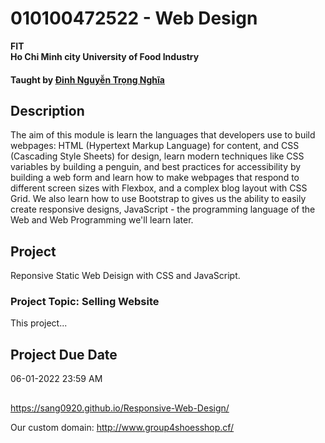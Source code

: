 # 010100472522 - Web Design

__FIT<br>
Ho Chi Minh city University of Food Industry__

#### Taught by [Đinh Nguyễn Trọng Nghĩa]([https://www.youtube.com/channel/UCuMITT7oXJMM5t0tNMJUrXA]) 

## Description
The aim of this module is learn the languages that developers use to build webpages: HTML (Hypertext Markup Language) for content, and CSS (Cascading Style Sheets) for design, learn modern techniques like CSS variables by building a penguin, and best practices for accessibility by building a web form and learn how to make webpages that respond to different screen sizes with Flexbox, and a complex blog layout with CSS Grid. We also learn how to use Bootstrap to gives us the ability to easily create responsive designs, JavaScript - the programming language of the Web and Web Programming we'll learn later.

## Project

Reponsive Static Web Deisign with CSS and JavaScript.
### Project Topic: Selling Website

This project...

## Project Due Date
06-01-2022 23:59 AM

##

https://sang0920.github.io/Responsive-Web-Design/

Our custom domain: http://www.group4shoesshop.cf/

